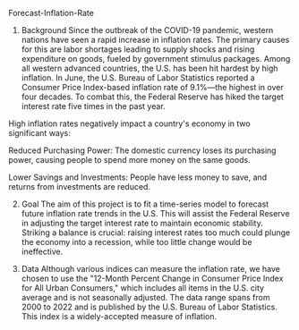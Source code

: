 Forecast-Inflation-Rate
1. Background
Since the outbreak of the COVID-19 pandemic, western nations have seen a rapid increase in inflation rates. The primary causes for this are labor shortages leading to supply shocks and rising expenditure on goods, fueled by government stimulus packages. Among all western advanced countries, the U.S. has been hit hardest by high inflation. In June, the U.S. Bureau of Labor Statistics reported a Consumer Price Index-based inflation rate of 9.1%—the highest in over four decades. To combat this, the Federal Reserve has hiked the target interest rate five times in the past year.

High inflation rates negatively impact a country's economy in two significant ways:

Reduced Purchasing Power: The domestic currency loses its purchasing power, causing people to spend more money on the same goods.

Lower Savings and Investments: People have less money to save, and returns from investments are reduced.

2. Goal
The aim of this project is to fit a time-series model to forecast future inflation rate trends in the U.S. This will assist the Federal Reserve in adjusting the target interest rate to maintain economic stability. Striking a balance is crucial: raising interest rates too much could plunge the economy into a recession, while too little change would be ineffective.

3. Data
Although various indices can measure the inflation rate, we have chosen to use the "12-Month Percent Change in Consumer Price Index for All Urban Consumers," which includes all items in the U.S. city average and is not seasonally adjusted. The data range spans from 2000 to 2022 and is published by the U.S. Bureau of Labor Statistics. This index is a widely-accepted measure of inflation.
